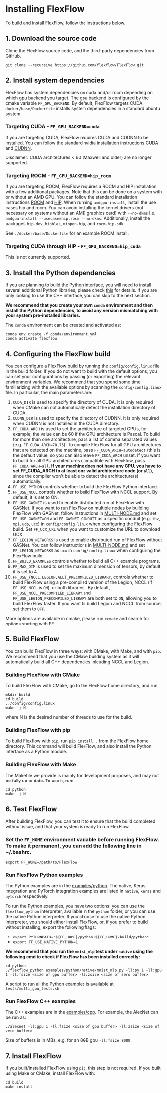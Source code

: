 # Installing FlexFlow
To build and install FlexFlow, follow the instructions below.

## 1. Download the source code
Clone the FlexFlow source code, and the third-party dependencies from GitHub.
```
git clone --recursive https://github.com/flexflow/FlexFlow.git
```

## 2. Install system dependencies
FlexFlow has system dependencies on cuda and/or rocm depending on which gpu backend you target. The gpu backend is configured by the cmake variable `FF_GPU_BACKEND`. By default, FlexFlow targets CUDA. `docker/base/Dockerfile` installs system dependencies in a standard ubuntu system.

### Targeting CUDA - `FF_GPU_BACKEND=cuda`
If you are targeting CUDA, FlexFlow requires CUDA and CUDNN to be installed. You can follow the standard nvidia installation instructions [CUDA](https://docs.nvidia.com/cuda/cuda-installation-guide-linux/index.html) and [CUDNN](https://docs.nvidia.com/deeplearning/cudnn/install-guide/index.html).

Disclaimer: CUDA architectures < 60 (Maxwell and older) are no longer supported.

### Targeting ROCM - `FF_GPU_BACKEND=hip_rocm`
If you are targeting ROCM, FlexFlow requires a ROCM and HIP installation with a few additional packages. Note that this can be done on a system with or without an AMD GPU. You can follow the standard installation instructions [ROCM](https://docs.amd.com/bundle/ROCm-Installation-Guide-v5.3/page/Introduction_to_ROCm_Installation_Guide_for_Linux.html) and [HIP](https://docs.amd.com/bundle/HIP-Installation-Guide-v5.3/page/Introduction_to_HIP_Installation_Guide.html). When running `amdgpu-install`, install the use cases hip and rocm. You can avoid installing the kernel drivers (not necessary on systems without an AMD graphics card) with `--no-dkms` I.e. `amdgpu-install --usecase=hip,rocm --no-dkms`. Additionally, install the packages `hip-dev`, `hipblas`, `miopen-hip`, and `rocm-hip-sdk`.

See `./docker/base/Dockerfile` for an example ROCM install.

### Targeting CUDA through HIP - `FF_GPU_BACKEND=hip_cuda`
This is not currently supported.

## 3. Install the Python dependencies
If you are planning to build the Python interface, you will need to install several additional Python libraries, please check [this](https://github.com/flexflow/FlexFlow/blob/master/requirements.txt) for details. If you are only looking to use the C++ interface, you can skip to the next section.

**We recommend that you create your own `conda` environment and then install the Python dependencies, to avoid any version mismatching with your system pre-installed libraries.** 

The `conda` environment can be created and activated as:
```
conda env create -f conda/environment.yml
conda activate flexflow
```

## 4. Configuring the FlexFlow build
You can configure a FlexFlow build by running the `config/config.linux` file in the build folder. If you do not want to build with the default options, you can set your configurations by passing (or exporting) the relevant environment variables. We recommend that you spend some time familiarizing with the available options by scanning the `config/config.linux` file. In particular, the main parameters are:

1. `CUDA_DIR` is used to specify the directory of CUDA. It is only required when CMake can not automatically detect the installation directory of CUDA.
2. `CUDNN_DIR` is used to specify the directory of CUDNN. It is only required when CUDNN is not installed in the CUDA directory.
3. `FF_CUDA_ARCH` is used to set the architecture of targeted GPUs, for example, the value can be 60 if the GPU architecture is Pascal. To build for more than one architecture, pass a list of comma separated values (e.g. `FF_CUDA_ARCH=70,75`). To compile FlexFlow for all GPU architectures that are detected on the machine, pass `FF_CUDA_ARCH=autodetect` (this is the default value, so you can also leave `FF_CUDA_ARCH` unset. If you want to build for all GPU architectures compatible with FlexFlow, pass `FF_CUDA_ARCH=all`. **If your machine does not have any GPU, you have to set FF_CUDA_ARCH to at least one valid architecture code (or `all`)**, since the compiler won't be able to detect the architecture(s) automatically.
4. `FF_USE_PYTHON` controls whether to build the FlexFlow Python interface.
5. `FF_USE_NCCL` controls whether to build FlexFlow with NCCL support. By default, it is set to ON.
6. `FF_USE_GASNET` is used to enable distributed run of FlexFlow with GASNet. If you want to run FlexFlow on multiple nodes by building FlexFlow with GASNet, follow instructions in [MULTI-NODE.md](MULTI-NODE.md) and set `FF_USE_GASNET=ON` and `FF_GASNET_CONDUIT` as a specific conduit (e.g. `ibv`, `mpi`, `udp`, `ucx`) in `config/config.linux` when configuring the FlexFlow build. Set `FF_UCX_URL` when you want to customize the URL to download UCX.
7. `FF_LEGION_NETWORKS` is used to enable distributed run of FlexFlow without GASNet. You can follow instructions in [MULTI-NODE.md](MULTI-NODE.md) and set `FF_LEGION_NETWORKS` as `ucx` in `config/config.linux` when configuring the FlexFlow build.
8. `FF_BUILD_EXAMPLES` controls whether to build all C++ example programs.
9. `FF_MAX_DIM` is used to set the maximum dimension of tensors, by default it is set to 4. 
10. `FF_USE_{NCCL,LEGION,ALL}_PRECOMPILED_LIBRARY`, controls whether to build FlexFlow using a pre-compiled version of the Legion, NCCL (if `FF_USE_NCCL` is `ON`), or both libraries . By default, `FF_USE_NCCL_PRECOMPILED_LIBRARY` and `FF_USE_LEGION_PRECOMPILED_LIBRARY` are both set to `ON`, allowing you to build FlexFlow faster. If you want to build Legion and NCCL from source, set them to `OFF`.

More options are available in cmake, please run `ccmake` and search for options starting with FF. 

## 5. Build FlexFlow
You can build FlexFlow in three ways: with CMake, with Make, and with `pip`. We recommend that you use the CMake building system as it will automatically build all C++ dependencies inlcuding NCCL and Legion. 

### Building FlexFlow with CMake
To build FlexFlow with CMake, go to the FlexFlow home directory, and run
```
mkdir build
cd build
../config/config.linux
make -j N
```
where N is the desired number of threads to use for the build.

### Building FlexFlow with pip
To build Flexflow with `pip`, run `pip install .` from the FlexFlow home directory. This command will build FlexFlow, and also install the Python interface as a Python module.

### Building FlexFlow with Make
The Makefile we provide is mainly for development purposes, and may not be fully up to date. To use it, run:
```
cd python
make -j N
```

## 6. Test FlexFlow
After building FlexFlow, you can test it to ensure that the build completed without issue, and that your system is ready to run FlexFlow.

### Set the `FF_HOME` environment variable before running FlexFlow. To make it permanent, you can add the following line in ~/.bashrc.
```
export FF_HOME=/path/to/FlexFlow
```

### Run FlexFlow Python examples
The Python examples are in the [examples/python](https://github.com/flexflow/FlexFlow/tree/master/examples/python). The native, Keras integration and PyTorch integration examples are listed in `native`, `keras` and `pytorch` respectively.

To run the Python examples, you have two options: you can use the `flexflow_python` interpreter, available in the `python` folder, or you can use the native Python interpreter. If you choose to use the native Python interpreter, you should either install FlexFlow, or, if you prefer to build without installing, export the following flags:

* `export PYTHONPATH="${FF_HOME}/python:${FF_HOME}/build/python"`
* `export FF_USE_NATIVE_PYTHON=1`

**We recommend that you run the `mnist_mlp` test under `native` using the following cmd to check if FlexFlow has been installed correctly:**

```
cd python
./flexflow_python examples/python/native/mnist_mlp.py -ll:py 1 -ll:gpu 1 -ll:fsize <size of gpu buffer> -ll:zsize <size of zero buffer>
```
A script to run all the Python examples is available at `tests/multi_gpu_tests.sh`

### Run FlexFlow C++ examples

The C++ examples are in the [examples/cpp](https://github.com/flexflow/FlexFlow/tree/master/examples/cpp). 
For example, the AlexNet can be run as:
```
./alexnet -ll:gpu 1 -ll:fsize <size of gpu buffer> -ll:zsize <size of zero buffer>
``` 

Size of buffers is in MBs, e.g. for an 8GB gpu `-ll:fsize 8000`

## 7. Install FlexFlow
If you built/installed FlexFlow using `pip`, this step is not required. If you built using Make or CMake, install FlexFlow with:
```
cd build
make install
```
